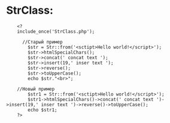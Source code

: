 # StrClass:
        <?
        include_once('StrClass.php');

          //Старый пример
            $str = Str::from('<sctipt>Hello world!</script>');
            $str->htmlSpecialChars();
            $str->concat(' concat text ');
            $str->insert(19,' inser text ');
            $str->reverse();
            $str->toUpperCase();
            echo $str."<br>";

        //Новый пример
            $str1 = Str::from('<sctipt>Hello world!</script>');
            $str1->htmlSpecialChars()->concat(' concat text ')->insert(19,' inser text ')->reverse()->toUpperCase();
            echo $str1;
        ?>
